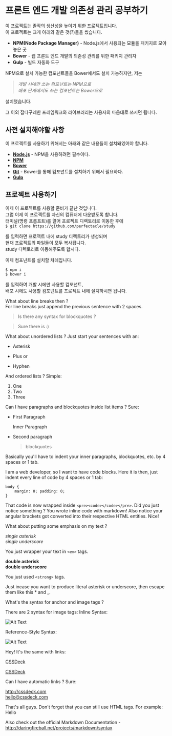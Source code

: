 # 프론트 엔드 개발 의존성 관리 공부하기
이 프로젝트는 졸작의 생산성을 높이기 위한 프로젝트입니다.  
이 프로젝트는 크게 아래와 같은 것(?)들을 썼습니다.

* **NPM(Node Package Manager)** - Node.js에서 사용되는 모듈을 패키지로 모아놓은 곳
* **Bower** - 웹 프론트 엔드 개발의 의존성 관리를 위한 패키지 관리자
* **Gulp** - 빌드 자동화 도구

NPM으로 설치 가능한 컴포넌트들을 Bower에서도 설치 가능하지만, 저는

> *개발 시에만 쓰는 컴포넌트는 NPM으로*  
> *배포 단계에서도 쓰는 컴포넌트는 Bower으로*

설치했습니다.

그 이외 잡다구레한 프레임워크와 라이브러리는 사용자의 마음대로 쓰시면 됩니다.

## 사전 설치해야할 사항
이 프로젝트를 사용하기 위해서는 아래와 같은 내용들이 설치돼있어야 합니다.

* **[Node.js](https://nodejs.org/ko/ "Node.js 공식 홈페이지")** - NPM을 사용하려면 필수이다.
* **[NPM](https://docs.npmjs.com/getting-started/installing-node#updating-npm "NPM Getting Started 문서")**
* **[Bower](https://bower.io/#install-bower "Bower 공식 사이트")**
* **[Git](https://git-scm.com/download/ "Git 다운로드 페이지")** - Bower를 통해 컴포넌트를 설치하기 위해서 필요하다.
* **[Gulp](https://github.com/gulpjs/gulp/blob/master/docs/getting-started.md#getting-started "Gulp Getting Started 문서")**

## 프로젝트 사용하기
이제 이 프로젝트를 사용할 준비가 끝난 것입니다.  
그럼 이제 이 프로젝트를 자신의 컴퓨터에 다운받도록 합니다.  
터미널(명령 프롬프트)를 열어 프로젝트 디렉토리로 이동한 후에  
`$ git clone https://github.com/perfectacle/study`

를 입력하면 프로젝트 내에 study 디렉토리가 생성되며  
현재 프로젝트의 파일들이 모두 복사됩니다.  
study 디렉토리로 이동해주도록 합시다.

이제 컴포넌트를 설치할 차례입니다.

`$ npm i `  
`$ bower i`

를 입력하여 개발 시에만 사용할 컴포넌트,  
배포 시에도 사용할 컴포넌트를 프로젝트 내에 설치하시면 됩니다.

What about line breaks then ?  
For line breaks just append the previous sentence with 2 spaces.

> Is there any syntax for blockquotes ?

> Sure there is :)

What about unordered lists ? Just start your sentences with an:

* Asterisk
+ Plus
	or
- Hyphen

And ordered lists ? Simple:

1. One
2. Two
3. Three

Can I have paragraphs and blockquotes inside list items ? Sure:

* First Paragraph

	Inner Paragraph

* Second paragraph
	> blockquotes

Basically you'll have to indent your inner paragraphs, blockquotes, etc. by 4 spaces or 1 tab.

I am a web developer, so I want to have code blocks. Here it is then, just indent every line of code by 4 spaces or 1 tab:

	body {
		margin: 0; padding: 0;
	}

That code is now wrapped inside `<pre><code></code></pre>`. Did you just notice something ? You wrote inline code with markdown! Also notice your angular brackets got converted into their respective HTML entities. Nice!

What about putting some emphasis on my text ?

*single asterisk*  
_single underscore_

You just wrapper your text in `<em>` tags.

**double asterisk**  
__double underscore__

You just used `<strong>` tags.

Just incase you want to produce literal asterisk or underscore, then escape them like this \* and \_.

What's the syntax for anchor and image tags ?

There are 2 syntax for image tags:
Inline Syntax:

![Alt Text](http://lorempixel.com/output/nature-q-c-100-100-8.jpg "Some title")

Reference-Style Syntax:

![Alt Text][id]

[id]: http://lorempixel.com/output/nature-q-c-100-100-8.jpg "Some Title"

Hey! It's the same with links:

[CSSDeck](http://cssdeck.com "Collection of CSS and JS Creations")

[CSSDeck][link_to_cssdeck]  

[link_to_cssdeck]: http://cssdeck.com "Learn HTML5, CSS and JS in a new way!"

Can I have automatic links ? Sure:

<http://cssdeck.com>  
<hello@cssdeck.com>


That's all guys. Don't forget that you can still use HTML tags. For example: <span>Hello</span>
	
Also check out the official Markdown Documentation - <http://daringfireball.net/projects/markdown/syntax>









